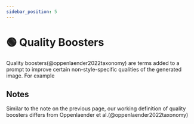 ```yaml
---
sidebar_position: 5
---
```

# 🟢 Quality Boosters

Quality boosters(@oppenlaender2022taxonomy) are terms added to a prompt to improve
certain non-style-specific qualities of the generated image. For example


## Notes

Similar to the note on the previous page, our working definition of quality boosters differs from Oppenlaender et al.(@oppenlaender2022taxonomy)